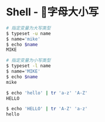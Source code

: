 # Shell - 字母大小写

```bash
# 指定变量为大写类型
$ typeset -u name
$ name='mike'
$ echo $name
MIKE

# 指定变量为小写类型
$ typeset -l name
$ name='MIKE'
$ echo $name
mike
```

```bash
$ echo 'hello' | tr 'a-z' 'A-Z'
HELLO

$ echo 'HELLO' | tr 'A-Z' 'a-z'
hello
```